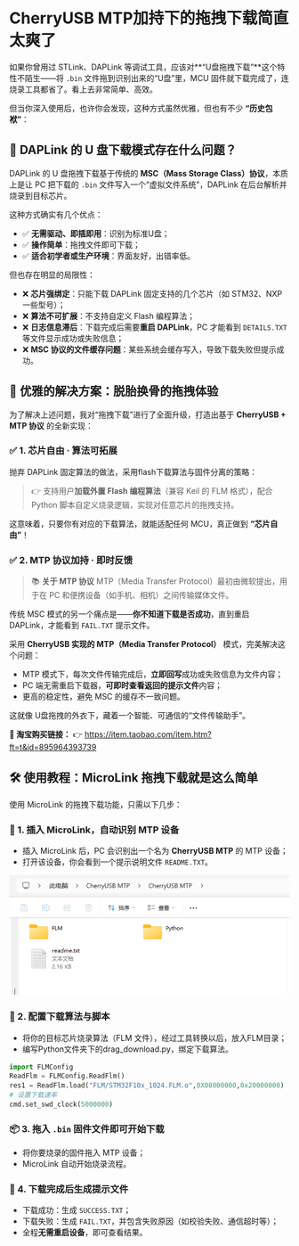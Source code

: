 # CherryUSB MTP加持下的拖拽下载简直太爽了

如果你曾用过 STLink、DAPLink 等调试工具，应该对**“U盘拖拽下载”**这个特性不陌生——将 `.bin` 文件拖到识别出来的“U盘”里，MCU 固件就下载完成了，连烧录工具都省了。看上去非常简单、高效。

但当你深入使用后，也许你会发现，这种方式虽然优雅，但也有不少 **“历史包袱”**：

## 🧱 DAPLink 的 U 盘下载模式存在什么问题？

DAPLink 的 U 盘拖拽下载基于传统的 **MSC（Mass Storage Class）协议**，本质上是让 PC 把下载的 `.bin` 文件写入一个“虚拟文件系统”，DAPLink 在后台解析并烧录到目标芯片。

这种方式确实有几个优点：

- ✅ **无需驱动、即插即用**：识别为标准U盘；
- ✅ **操作简单**：拖拽文件即可下载；
- ✅ **适合初学者或生产环境**：界面友好，出错率低。

但也存在明显的局限性：

- ❌ **芯片强绑定**：只能下载 DAPLink 固定支持的几个芯片（如 STM32、NXP 一些型号）；
- ❌ **算法不可扩展**：不支持自定义 Flash 编程算法；
- ❌ **日志信息滞后**：下载完成后需要**重启 DAPLink**，PC 才能看到 `DETAILS.TXT` 等文件显示成功或失败信息；
- ❌ **MSC 协议的文件缓存问题**：某些系统会缓存写入，导致下载失败但提示成功。

## 🧠 优雅的解决方案：脱胎换骨的拖拽体验

为了解决上述问题，我对“拖拽下载”进行了全面升级，打造出基于 **CherryUSB + MTP 协议** 的全新实现：

### ✅ 1. **芯片自由 · 算法可拓展**

抛弃 DAPLink 固定算法的做法，采用flash下载算法与固件分离的策略：

> 👉 支持用户**加载外置 Flash 编程算法**（兼容 Keil 的 FLM 格式），配合 Python 脚本自定义烧录逻辑，实现对任意芯片的拖拽支持。

这意味着，只要你有对应的下载算法，就能适配任何 MCU，真正做到 **“芯片自由”**！

### ✅ 2. **MTP 协议加持 · 即时反馈**

> 📚 **关于 MTP 协议**
>  MTP（Media Transfer Protocol）最初由微软提出，用于在 PC 和便携设备（如手机、相机）之间传输媒体文件。

传统 MSC 模式的另一个痛点是——**你不知道下载是否成功**，直到重启 DAPLink，才能看到 `FAIL.TXT` 提示文件。

采用 **CherryUSB 实现的 MTP（Media Transfer Protocol）** 模式，完美解决这个问题：

- MTP 模式下，每次文件传输完成后，**立即回写**成功或失败信息为文件内容；
- PC 端无需重启下载器，**可即时查看返回的提示文件**内容；
- 更高的稳定性，避免 MSC 的缓存不一致问题。

这就像 U盘拖拽的外衣下，藏着一个智能、可通信的“文件传输助手”。



**🔗 淘宝购买链接：**
 👉 https://item.taobao.com/item.htm?ft=t&id=895964393739

## 🛠 使用教程：MicroLink 拖拽下载就是这么简单

使用 MicroLink 的拖拽下载功能，只需以下几步：

### 🔌 1. 插入 MicroLink，自动识别 MTP 设备

- 插入 MicroLink 后，PC 会识别出一个名为 **CherryUSB MTP** 的 MTP 设备；
- 打开该设备，你会看到一个提示说明文件 `README.TXT`。

![RTT.drawio](../.././images/microlink/MTP.jpg)

### 🔧 2. 配置下载算法与脚本

- 将你的目标芯片烧录算法（FLM 文件），经过工具转换以后，放入FLM目录；
- 编写Python文件夹下的drag_download.py，绑定下载算法。

```python
import FLMConfig
ReadFlm = FLMConfig.ReadFlm()
res1 = ReadFlm.load("FLM/STM32F10x_1024.FLM.o",0X08000000,0x20000000)
# 设置下载速率
cmd.set_swd_clock(5000000)
```

### 📦 3. 拖入 `.bin` 固件文件即可开始下载

- 将你要烧录的固件拖入 MTP 设备；
- MicroLink 自动开始烧录流程。

### 📄 4. 下载完成后生成提示文件

- 下载成功：生成 `SUCCESS.TXT`；
- 下载失败：生成 `FAIL.TXT`，并包含失败原因（如校验失败、通信超时等）；
- 全程**无需重启设备**，即可查看结果。
